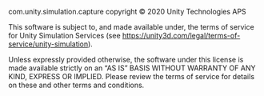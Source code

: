 com.unity.simulation.capture copyright © 2020 Unity Technologies APS

This software is subject to, and made available under, the terms of service for Unity Simulation Services (see https://unity3d.com/legal/terms-of-service/unity-simulation).

Unless expressly provided otherwise, the software under this license is made available strictly on an “AS IS” BASIS WITHOUT WARRANTY OF ANY KIND, EXPRESS OR IMPLIED. Please review the terms of service for details on these and other terms and conditions. 
